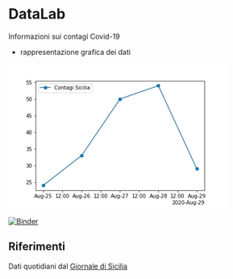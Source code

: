 # DataLab

Informazioni sui contagi Covid-19
* rappresentazione grafica dei dati

![](./grafico-Sicilia.jpg)

[![Binder](https://mybinder.org/badge_logo.svg)](https://mybinder.org/v2/gh/POSS-UniMe/DataLab/master?filepath=ContagiSicilia.ipynb)

## Riferimenti
Dati quotidiani dal [Giornale di Sicilia](https://gds.it/)
